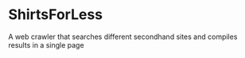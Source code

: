 # ShirtsForLess
A web crawler that searches different secondhand sites and compiles results in a single page
